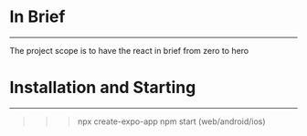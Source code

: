 # In Brief
------------------------------------------------------------------------------------------------------

The project scope is to have the react in brief from zero to hero




# Installation and Starting
------------------------------------------------------------------------------------------------------
>>>npx create-expo-app
>>>npm start (web/android/ios)
>>>
